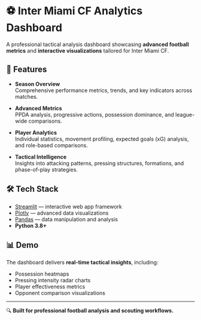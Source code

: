 # ⚽ Inter Miami CF Analytics Dashboard

A professional tactical analysis dashboard showcasing **advanced football metrics** and **interactive visualizations** tailored for Inter Miami CF.

## 🚀 Features

- **Season Overview**  
  Comprehensive performance metrics, trends, and key indicators across matches.  

- **Advanced Metrics**  
  PPDA analysis, progressive actions, possession dominance, and league-wide comparisons.  

- **Player Analytics**  
  Individual statistics, movement profiling, expected goals (xG) analysis, and role-based comparisons.  

- **Tactical Intelligence**  
  Insights into attacking patterns, pressing structures, formations, and phase-of-play strategies.  

## 🛠 Tech Stack

- [Streamlit](https://streamlit.io/) — interactive web app framework  
- [Plotly](https://plotly.com/python/) — advanced data visualizations  
- [Pandas](https://pandas.pydata.org/) — data manipulation and analysis  
- **Python 3.8+**  

## 📊 Demo

The dashboard delivers **real-time tactical insights**, including:  

- Possession heatmaps  
- Pressing intensity radar charts  
- Player effectiveness metrics  
- Opponent comparison visualizations  

---

🔍 **Built for professional football analysis and scouting workflows.**

